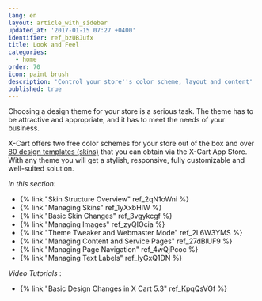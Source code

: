 ```yaml
---
lang: en
layout: article_with_sidebar
updated_at: '2017-01-15 07:27 +0400'
identifier: ref_bzUBJufx
title: Look and Feel
categories:
  - home
order: 70
icon: paint brush
description: 'Control your store''s color scheme, layout and content'
published: true
---
```

Choosing a design theme for your store is a serious task. The theme has to be attractive and appropriate, and it has to meet the needs of your business. 

X-Cart offers two free color schemes for your store out of the box and over [80 design templates (skins)](https://market.x-cart.com/ecommerce-templates/ "Look and feel") that you can obtain via the X-Cart App Store. With any theme you will get a stylish, responsive, fully customizable and well-suited solution. 

_In this section:_

*   {% link "Skin Structure Overview" ref_2qN1oWni %}
*   {% link "Managing Skins" ref_1yXxbHIW %}
*   {% link "Basic Skin Changes" ref_3vgykcgf %}
*   {% link "Managing Images" ref_zyQIOcia %}
*   {% link "Theme Tweaker and Webmaster Mode" ref_2L6W3YMS %}
*   {% link "Managing Content and Service Pages" ref_27dBlUF9 %}
*   {% link "Managing Page Navigation" ref_4wQjPcoc %}
*   {% link "Managing Text Labels" ref_IyGxQ1DN %}



_Video Tutorials_ :
*   {% link "Basic Design Changes in X Cart 5.3" ref_KpqQsVGf %}
